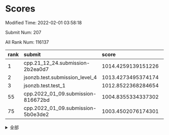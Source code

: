 # Scores

Modified Time: 2022-02-01 03:58:18

Submit Num: 207

All Rank Num: 116137

| rank |               submit               |       score        |       sigma        | pk_num |
| :--- | :--------------------------------- | :----------------- | :----------------- | :----- |
| 1    | cpp.21_12_24.submission-2b2ea0d7   | 1014.4259139151226 | 0.8457071314778731 | 2248   |
| 2    | jsonzb.test.submission_level_4     | 1013.4273495374174 | 0.8257080471182408 | 2242   |
| 3    | jsonzb.test.test_1                 | 1012.8522368284654 | 0.8145994573436286 | 2240   |
| 55   | cpp.2022_01_09.submission-816672bd | 1004.8355334337302 | 0.7197682559405878 | 2250   |
| 75   | cpp.2022_01_09.submission-5b0e3de2 | 1003.4502076174301 | 0.7266549163052097 | 2242   |


<details>
<summary>全部</summary>

| rank |                 submit                 |       score        |       sigma        | pk_num |
| :--- | :------------------------------------- | :----------------- | :----------------- | :----- |
| 1    | cpp.21_12_24.submission-2b2ea0d7       | 1014.4259139151226 | 0.8457071314778731 | 2248   |
| 2    | jsonzb.test.submission_level_4         | 1013.4273495374174 | 0.8257080471182408 | 2242   |
| 3    | jsonzb.test.test_1                     | 1012.8522368284654 | 0.8145994573436286 | 2240   |
| 4    | gobigger.level_3.submission_level_3_25 | 1011.824620426013  | 0.790451497792375  | 2249   |
| 5    | gobigger.level_3.submission_level_3_15 | 1011.2081190147896 | 0.7698988677610045 | 2241   |
| 6    | gobigger.level_3.submission_level_3_14 | 1011.1688593860135 | 0.767963342410519  | 2245   |
| 7    | gobigger.level_3.submission_level_3_39 | 1011.1054862251416 | 0.7794577231065493 | 2242   |
| 8    | gobigger.level_3.submission_level_3_35 | 1011.0550841921262 | 0.7917054132817852 | 2242   |
| 9    | gobigger.level_3.submission_level_3_36 | 1010.8640108302981 | 0.7756634422611441 | 2241   |
| 10   | gobigger.level_3.submission_level_3_45 | 1010.8333522903278 | 0.7630891996427958 | 2247   |
| 11   | gobigger.level_3.submission_level_3_47 | 1010.5888723813575 | 0.755110986253782  | 2247   |
| 12   | gobigger.level_3.submission_level_3_42 | 1010.5790570116983 | 0.7455658456170787 | 2242   |
| 13   | gobigger.level_3.submission_level_3_0  | 1010.5646022042721 | 0.7616814924168177 | 2241   |
| 14   | gobigger.level_3.submission_level_3_9  | 1010.5592326189691 | 0.7663889981451232 | 2245   |
| 15   | gobigger.level_3.submission_level_3_16 | 1010.4156623485902 | 0.7733007304082119 | 2243   |
| 16   | gobigger.level_3.submission_level_3_18 | 1010.3961683127367 | 0.7438866263913901 | 2244   |
| 17   | gobigger.level_3.submission_level_3_30 | 1010.3206004934682 | 0.7618617905678992 | 2249   |
| 18   | gobigger.level_3.submission_level_3_40 | 1010.2824553817885 | 0.7612346061614731 | 2244   |
| 19   | gobigger.level_3.submission_level_3_8  | 1010.2698426637256 | 0.7726288024218183 | 2243   |
| 20   | gobigger.level_3.submission_level_3_6  | 1010.2641837471159 | 0.7708861628259339 | 2238   |
| 21   | gobigger.level_3.submission_level_3_38 | 1010.2477015187679 | 0.7777618659942167 | 2248   |
| 22   | gobigger.level_3.submission_level_3_27 | 1010.215470675515  | 0.7593532628155429 | 2246   |
| 23   | gobigger.level_3.submission_level_3_26 | 1010.101146255967  | 0.7529467525603017 | 2245   |
| 24   | gobigger.level_3.submission_level_3_31 | 1010.0693482721704 | 0.7781458746067407 | 2247   |
| 25   | gobigger.level_3.submission_level_3_20 | 1010.049502895625  | 0.7719821328812573 | 2244   |
| 26   | gobigger.level_3.submission_level_3_13 | 1010.0192043497129 | 0.772288014228664  | 2244   |
| 27   | gobigger.level_3.submission_level_3_34 | 1010.0082018152879 | 0.7473936846755641 | 2243   |
| 28   | gobigger.level_3.submission_level_3_48 | 1009.9185928422303 | 0.7473766876789032 | 2243   |
| 29   | gobigger.level_3.submission_level_3_49 | 1009.9117033565345 | 0.7676381522580847 | 2248   |
| 30   | gobigger.level_3.submission_level_3_7  | 1009.8947537769945 | 0.7585399301692957 | 2245   |
| 31   | gobigger.level_3.submission_level_3_5  | 1009.83549652252   | 0.7617744428479446 | 2242   |
| 32   | gobigger.level_3.submission_level_3_23 | 1009.7937916351879 | 0.7704164814870391 | 2240   |
| 33   | gobigger.level_3.submission_level_3_11 | 1009.7737140711092 | 0.762124050417681  | 2244   |
| 34   | gobigger.level_3.submission_level_3_12 | 1009.7022144079878 | 0.7506661668376262 | 2244   |
| 35   | gobigger.level_3.submission_level_3_3  | 1009.6865197998193 | 0.7608562847120591 | 2241   |
| 36   | gobigger.level_3.submission_level_3_4  | 1009.6732678379533 | 0.7594469885008724 | 2245   |
| 37   | gobigger.level_3.submission_level_3_19 | 1009.6565978400462 | 0.7647660243466775 | 2241   |
| 38   | gobigger.level_3.submission_level_3_33 | 1009.565970813608  | 0.7573924026500787 | 2249   |
| 39   | gobigger.level_3.submission_level_3_10 | 1009.5214281789538 | 0.7623843173304988 | 2242   |
| 40   | gobigger.level_3.submission_level_3_24 | 1009.5185806320935 | 0.7504351249749361 | 2243   |
| 41   | gobigger.level_3.submission_level_3_2  | 1009.4997611824406 | 0.7365643616255183 | 2241   |
| 42   | gobigger.level_3.submission_level_3_43 | 1009.4752223488864 | 0.7606914070743253 | 2241   |
| 43   | gobigger.level_3.submission_level_3_29 | 1009.4133180985995 | 0.7587178665704757 | 2242   |
| 44   | gobigger.level_3.submission_level_3_22 | 1009.3181593803552 | 0.7505626928664276 | 2245   |
| 45   | gobigger.level_3.submission_level_3_32 | 1009.0644295145717 | 0.7582511760345868 | 2245   |
| 46   | gobigger.level_3.submission_level_3_21 | 1009.0027467813103 | 0.7570955571050704 | 2244   |
| 47   | gobigger.level_3.submission_level_3_44 | 1008.9664650709271 | 0.7595412178064039 | 2244   |
| 48   | gobigger.level_3.submission_level_3_1  | 1008.9441018627026 | 0.7542412330790597 | 2247   |
| 49   | gobigger.level_3.submission_level_3_28 | 1008.7195616996706 | 0.7356557544548324 | 2247   |
| 50   | gobigger.level_3.submission_level_3_37 | 1008.672693472225  | 0.7438693196335485 | 2246   |
| 51   | gobigger.level_3.submission_level_3_41 | 1008.4889839830571 | 0.741770518815663  | 2244   |
| 52   | gobigger.level_3.submission_level_3_46 | 1008.2790319757752 | 0.7338461198075779 | 2246   |
| 53   | gobigger.level_3.submission_level_3_17 | 1007.9899369616338 | 0.744754681106019  | 2245   |
| 54   | gobigger.level_1.submission_level_1_22 | 1004.8617750256342 | 0.718262993393885  | 2246   |
| 55   | cpp.2022_01_09.submission-816672bd     | 1004.8355334337302 | 0.7197682559405878 | 2250   |
| 56   | gobigger.level_1.submission_level_1_32 | 1004.6150214335338 | 0.7259814156172447 | 2242   |
| 57   | gobigger.level_1.submission_level_1_17 | 1004.5096353482793 | 0.7224261804132807 | 2240   |
| 58   | gobigger.level_1.submission_level_1_48 | 1004.1040389218791 | 0.7188676415412983 | 2242   |
| 59   | gobigger.level_1.submission_level_1_21 | 1004.0795893887422 | 0.722260439049157  | 2243   |
| 60   | gobigger.level_1.submission_level_1_47 | 1004.0207526946526 | 0.7317786123935341 | 2247   |
| 61   | gobigger.level_1.submission_level_1_43 | 1004.0071485271945 | 0.7247116137577937 | 2241   |
| 62   | gobigger.level_1.submission_level_1_30 | 1003.987234163394  | 0.7424734588903837 | 2240   |
| 63   | gobigger.level_1.submission_level_1_29 | 1003.9475562780832 | 0.7284106425462774 | 2249   |
| 64   | gobigger.level_1.submission_level_1_46 | 1003.8902857280832 | 0.7177995400300636 | 2246   |
| 65   | gobigger.level_1.submission_level_1_41 | 1003.8693825705514 | 0.7329833063705287 | 2246   |
| 66   | gobigger.level_1.submission_level_1_26 | 1003.8514860767356 | 0.7214700224918579 | 2242   |
| 67   | gobigger.level_1.submission_level_1_39 | 1003.7975135499748 | 0.7292489393671494 | 2241   |
| 68   | gobigger.level_1.submission_level_1_19 | 1003.7915037124835 | 0.719145736105938  | 2241   |
| 69   | gobigger.level_1.submission_level_1_8  | 1003.7520674882161 | 0.7115320242842105 | 2244   |
| 70   | gobigger.level_1.submission_level_1_33 | 1003.6500011462996 | 0.7105621342738927 | 2245   |
| 71   | gobigger.level_1.submission_level_1_4  | 1003.5958781204101 | 0.7246675672946427 | 2243   |
| 72   | gobigger.level_1.submission_level_1_1  | 1003.5761762333583 | 0.7229360638307396 | 2248   |
| 73   | gobigger.level_1.submission_level_1_42 | 1003.5520416680149 | 0.7245965718825796 | 2245   |
| 74   | gobigger.level_1.submission_level_1_5  | 1003.4594862000308 | 0.7103937959501675 | 2247   |
| 75   | cpp.2022_01_09.submission-5b0e3de2     | 1003.4502076174301 | 0.7266549163052097 | 2242   |
| 76   | gobigger.level_1.submission_level_1_49 | 1003.3775176108381 | 0.7101169572609013 | 2245   |
| 77   | gobigger.level_1.submission_level_1_10 | 1003.35200881291   | 0.7189196909919898 | 2245   |
| 78   | gobigger.level_1.submission_level_1_31 | 1003.347308232563  | 0.7113129132308423 | 2245   |
| 79   | gobigger.level_1.submission_level_1_34 | 1003.3237902468103 | 0.7111268856676755 | 2242   |
| 80   | gobigger.level_1.submission_level_1_40 | 1003.3179975164414 | 0.7211026648883556 | 2241   |
| 81   | gobigger.level_1.submission_level_1_25 | 1003.2511878828777 | 0.7205891278197258 | 2242   |
| 82   | gobigger.level_1.submission_level_1_15 | 1003.2478750949492 | 0.7166301926142753 | 2244   |
| 83   | gobigger.level_1.submission_level_1_44 | 1003.2447250828424 | 0.7135460184441527 | 2245   |
| 84   | gobigger.level_1.submission_level_1_27 | 1003.2152924610966 | 0.7248458575613205 | 2247   |
| 85   | gobigger.level_1.submission_level_1_6  | 1003.1953292090972 | 0.7048769281922515 | 2240   |
| 86   | gobigger.level_1.submission_level_1_12 | 1003.1865356102821 | 0.7258771748276907 | 2242   |
| 87   | gobigger.level_1.submission_level_1_23 | 1003.1238544771098 | 0.710606881979771  | 2240   |
| 88   | gobigger.level_1.submission_level_1_3  | 1003.1055218108498 | 0.7180832049501993 | 2244   |
| 89   | gobigger.level_1.submission_level_1_14 | 1003.1013707931003 | 0.7165328499002989 | 2242   |
| 90   | gobigger.level_1.submission_level_1_37 | 1002.9729184694612 | 0.7142390198168138 | 2246   |
| 91   | gobigger.level_1.submission_level_1_18 | 1002.8601369670264 | 0.7106856510780042 | 2241   |
| 92   | gobigger.level_1.submission_level_1_13 | 1002.8148746728091 | 0.7220968076410081 | 2247   |
| 93   | gobigger.level_1.submission_level_1_9  | 1002.6677345916748 | 0.7101270870310976 | 2244   |
| 94   | gobigger.level_1.submission_level_1_20 | 1002.6478558188653 | 0.7143213202064488 | 2245   |
| 95   | gobigger.level_1.submission_level_1_2  | 1002.6466359302749 | 0.7071170193530437 | 2244   |
| 96   | gobigger.level_1.submission_level_1_24 | 1002.5603217860222 | 0.7184975311480415 | 2247   |
| 97   | gobigger.level_1.submission_level_1_16 | 1002.4802091797045 | 0.7238097711073329 | 2247   |
| 98   | gobigger.level_1.submission_level_1_7  | 1002.4313315831959 | 0.7066352666131157 | 2245   |
| 99   | gobigger.level_1.submission_level_1_35 | 1002.3781827615843 | 0.7067648633045223 | 2243   |
| 100  | gobigger.level_1.submission_level_1_45 | 1002.2532649552394 | 0.7145939802140601 | 2243   |
| 101  | gobigger.level_1.submission_level_1_11 | 1002.2411295617189 | 0.7032376243340224 | 2245   |
| 102  | gobigger.level_1.submission_level_1_38 | 1002.2019988972343 | 0.7173281024959783 | 2245   |
| 103  | gobigger.level_1.submission_level_1_28 | 1001.9789827158229 | 0.7088253140074672 | 2245   |
| 104  | gobigger.level_1.submission_level_1_0  | 1001.956371724576  | 0.7058196270291553 | 2249   |
| 105  | gobigger.level_1.submission_level_1_36 | 1001.8087070837526 | 0.7136773282730743 | 2239   |
| 106  | gobigger.random.submission_random_45   | 997.2275215525772  | 0.7200959230629372 | 2247   |
| 107  | gobigger.random.submission_random_38   | 997.0468343834387  | 0.7121250812001897 | 2249   |
| 108  | gobigger.random.submission_random_37   | 997.0036959920602  | 0.7120834950852148 | 2245   |
| 109  | gobigger.random.submission_random_3    | 996.7940791053783  | 0.7054824620368817 | 2244   |
| 110  | gobigger.random.submission_random_48   | 996.6330211858125  | 0.7086419490959862 | 2248   |
| 111  | gobigger.random.submission_random_17   | 996.6248073000903  | 0.7035894696725071 | 2245   |
| 112  | gobigger.random.submission_random_36   | 996.5345057268626  | 0.7033646161466168 | 2241   |
| 113  | gobigger.random.submission_random_43   | 996.5073683593016  | 0.7049978880749495 | 2247   |
| 114  | gobigger.random.submission_random_20   | 996.4608484572126  | 0.7003865728407923 | 2245   |
| 115  | gobigger.random.submission_random_16   | 996.4492145748535  | 0.7064556178020344 | 2244   |
| 116  | gobigger.random.submission_random_24   | 996.3789500572266  | 0.714330028218269  | 2249   |
| 117  | gobigger.random.submission_random_32   | 996.3224150694597  | 0.7109743390570917 | 2247   |
| 118  | gobigger.random.submission_random_21   | 996.2876696887554  | 0.7093920773349112 | 2251   |
| 119  | gobigger.random.submission_random_5    | 996.2774471256537  | 0.7136487507379329 | 2240   |
| 120  | gobigger.random.submission_random_23   | 996.235734068169   | 0.7036872905925613 | 2243   |
| 121  | gobigger.random.submission_random_12   | 996.2225335966407  | 0.7193529509987354 | 2242   |
| 122  | gobigger.random.submission_random_22   | 996.1956962227929  | 0.7065622263107717 | 2245   |
| 123  | gobigger.random.submission_random_19   | 996.1328766423364  | 0.7060099679261289 | 2243   |
| 124  | gobigger.random.submission_random_46   | 996.0994464087556  | 0.7148711058153652 | 2242   |
| 125  | gobigger.random.submission_random_26   | 996.0720068189956  | 0.7029159018779723 | 2247   |
| 126  | gobigger.random.submission_random_8    | 996.0006981638276  | 0.7009456804806691 | 2241   |
| 127  | gobigger.random.submission_random_28   | 995.9853042709736  | 0.7174253497734142 | 2239   |
| 128  | gobigger.random.submission_random_1    | 995.8398099758508  | 0.7076130955411704 | 2241   |
| 129  | gobigger.random.submission_random_35   | 995.8397029673338  | 0.7032604725788947 | 2251   |
| 130  | gobigger.random.submission_random_47   | 995.7476839035027  | 0.7173038464230002 | 2239   |
| 131  | gobigger.random.submission_random_29   | 995.7104380312936  | 0.7021610469443135 | 2244   |
| 132  | gobigger.random.submission_random_14   | 995.693560258315   | 0.7129229940347153 | 2245   |
| 133  | gobigger.random.submission_random_40   | 995.6581674158789  | 0.7233929567659425 | 2247   |
| 134  | gobigger.random.submission_random_9    | 995.5989334740829  | 0.6985147686086897 | 2243   |
| 135  | gobigger.random.submission_random_11   | 995.569061004092   | 0.7047123389923384 | 2246   |
| 136  | gobigger.random.submission_random_49   | 995.5404735105636  | 0.7069861266798716 | 2248   |
| 137  | gobigger.random.submission_random_15   | 995.5267717887267  | 0.70761530833378   | 2242   |
| 138  | gobigger.random.submission_random_34   | 995.4872364393094  | 0.7158469144659427 | 2247   |
| 139  | gobigger.random.submission_random_41   | 995.4478920759523  | 0.7120048669516356 | 2245   |
| 140  | gobigger.random.submission_random_33   | 995.2953831037652  | 0.7041747820687764 | 2245   |
| 141  | gobigger.random.submission_random_25   | 995.2865335013297  | 0.7117764519894012 | 2241   |
| 142  | gobigger.random.submission_random_31   | 995.2707390164037  | 0.7118618255879203 | 2242   |
| 143  | gobigger.random.submission_random_39   | 995.2359943325717  | 0.7091052869893784 | 2243   |
| 144  | gobigger.random.submission_random_13   | 995.2129827211638  | 0.7062149270335097 | 2239   |
| 145  | gobigger.random.submission_random_27   | 995.199441412781   | 0.7123997919219318 | 2244   |
| 146  | gobigger.random.submission_random_4    | 995.141885896794   | 0.7130494177716914 | 2242   |
| 147  | gobigger.random.submission_random_0    | 995.0793670673974  | 0.7066890540793873 | 2245   |
| 148  | gobigger.random.submission_random_2    | 995.049297829719   | 0.7190203383549685 | 2237   |
| 149  | gobigger.random.submission_random_6    | 995.0173808879053  | 0.7118920925580126 | 2248   |
| 150  | gobigger.random.submission_random_7    | 995.0022053906755  | 0.7123383764746027 | 2241   |
| 151  | gobigger.random.submission_random_18   | 994.9759735667773  | 0.7055826103767024 | 2248   |
| 152  | gobigger.random.submission_random_42   | 994.8198757866041  | 0.7245423629461116 | 2244   |
| 153  | gobigger.random.submission_random_30   | 994.7485646350099  | 0.7264687493171057 | 2244   |
| 154  | gobigger.random.submission_random_10   | 994.5716227263845  | 0.7209252829071809 | 2247   |
| 155  | gobigger.random.submission_random_44   | 994.529250114754   | 0.7187652295547167 | 2242   |
| 156  | gobigger.level_2.submission_level_2_43 | 994.1656085753066  | 0.7374007158830339 | 2247   |
| 157  | gobigger.level_2.submission_level_2_9  | 993.6137867208321  | 0.7392188919871098 | 2244   |
| 158  | gobigger.level_2.submission_level_2_27 | 993.5752240796222  | 0.7296835199259313 | 2242   |
| 159  | gobigger.level_2.submission_level_2_47 | 993.5334333843018  | 0.7390240828173601 | 2244   |
| 160  | gobigger.level_2.submission_level_2_14 | 993.4987260258537  | 0.731295213052612  | 2243   |
| 161  | gobigger.level_2.submission_level_2_31 | 993.1930012182457  | 0.7384426370802266 | 2241   |
| 162  | gobigger.level_2.submission_level_2_11 | 993.1045868795621  | 0.7343245794638986 | 2245   |
| 163  | gobigger.level_2.submission_level_2_18 | 993.0368488692866  | 0.7649207090514069 | 2248   |
| 164  | gobigger.level_2.submission_level_2_25 | 992.7917982638374  | 0.7279183345346594 | 2245   |
| 165  | gobigger.level_2.submission_level_2_34 | 992.7681398424002  | 0.7355178882493454 | 2243   |
| 166  | gobigger.level_2.submission_level_2_48 | 992.5909401438805  | 0.7271333779005353 | 2248   |
| 167  | gobigger.level_2.submission_level_2_5  | 992.5798680582756  | 0.7381419081108976 | 2242   |
| 168  | gobigger.level_2.submission_level_2_45 | 992.5166913946255  | 0.7464338761576749 | 2247   |
| 169  | gobigger.level_2.submission_level_2_42 | 992.5149623149551  | 0.743615075754831  | 2241   |
| 170  | gobigger.level_2.submission_level_2_6  | 992.502132238783   | 0.7414901891552412 | 2247   |
| 171  | gobigger.level_2.submission_level_2_1  | 992.4864500570922  | 0.7305542745053654 | 2247   |
| 172  | gobigger.level_2.submission_level_2_33 | 992.4433113425197  | 0.7349152853005803 | 2247   |
| 173  | gobigger.level_2.submission_level_2_49 | 992.4386952502845  | 0.7267356655746386 | 2253   |
| 174  | gobigger.level_2.submission_level_2_21 | 992.4372743971583  | 0.7561071331832713 | 2246   |
| 175  | gobigger.level_2.submission_level_2_26 | 992.4240019959593  | 0.7257241399219129 | 2246   |
| 176  | gobigger.level_2.submission_level_2_22 | 992.3700528636699  | 0.7341228468261948 | 2246   |
| 177  | gobigger.level_2.submission_level_2_37 | 992.366387967999   | 0.7410806664451766 | 2242   |
| 178  | gobigger.level_2.submission_level_2_15 | 992.3508583352102  | 0.722490505671001  | 2245   |
| 179  | gobigger.level_2.submission_level_2_36 | 992.3360934204676  | 0.7541073044373329 | 2242   |
| 180  | gobigger.level_2.submission_level_2_39 | 992.2383308242399  | 0.738592993769151  | 2245   |
| 181  | gobigger.level_2.submission_level_2_38 | 992.1224113015194  | 0.7384274428684942 | 2242   |
| 182  | gobigger.level_2.submission_level_2_8  | 992.0957819880459  | 0.7243791399775318 | 2249   |
| 183  | gobigger.level_2.submission_level_2_19 | 992.0732711311828  | 0.7542579956106502 | 2242   |
| 184  | gobigger.level_2.submission_level_2_44 | 992.0607445186608  | 0.7277734156773801 | 2243   |
| 185  | gobigger.level_2.submission_level_2_12 | 992.0171136630609  | 0.7511468842242344 | 2251   |
| 186  | gobigger.level_2.submission_level_2_0  | 992.0093959428701  | 0.7433748375124364 | 2241   |
| 187  | gobigger.level_2.submission_level_2_46 | 991.9837758899354  | 0.7506758746313748 | 2244   |
| 188  | gobigger.level_2.submission_level_2_40 | 991.9111952896927  | 0.7653770831691479 | 2241   |
| 189  | gobigger.level_2.submission_level_2_23 | 991.8419234504341  | 0.7256455120496328 | 2244   |
| 190  | gobigger.level_2.submission_level_2_41 | 991.8373094469217  | 0.756414151033928  | 2241   |
| 191  | gobigger.level_2.submission_level_2_30 | 991.7989358522626  | 0.7494868541762131 | 2240   |
| 192  | gobigger.level_2.submission_level_2_24 | 991.6248316103018  | 0.7475504448396417 | 2244   |
| 193  | gobigger.level_2.submission_level_2_29 | 991.5589708071423  | 0.7439933443680872 | 2239   |
| 194  | gobigger.level_2.submission_level_2_35 | 991.4758537832289  | 0.7502291808770238 | 2246   |
| 195  | gobigger.level_2.submission_level_2_4  | 991.4562051359085  | 0.7412211169596469 | 2243   |
| 196  | gobigger.level_2.submission_level_2_10 | 991.3924875038925  | 0.7428203720154254 | 2245   |
| 197  | gobigger.level_2.submission_level_2_17 | 991.3570284003486  | 0.7536817229787228 | 2241   |
| 198  | gobigger.level_2.submission_level_2_13 | 991.270529384495   | 0.7499934819490306 | 2249   |
| 199  | gobigger.level_2.submission_level_2_28 | 991.1059430388452  | 0.7556175681949441 | 2245   |
| 200  | gobigger.level_2.submission_level_2_2  | 991.1046304006073  | 0.7445420568926295 | 2243   |
| 201  | gobigger.level_2.submission_level_2_16 | 991.0572893060441  | 0.7543444512826107 | 2246   |
| 202  | gobigger.level_2.submission_level_2_7  | 990.9986732015747  | 0.7410468127259711 | 2248   |
| 203  | gobigger.level_2.submission_level_2_32 | 990.8877556677746  | 0.7525843339912183 | 2247   |
| 204  | gobigger.level_2.submission_level_2_3  | 989.5582678226981  | 0.7569231328465159 | 2245   |
| 205  | gobigger.level_2.submission_level_2_20 | 988.8948752181213  | 0.7944741736115639 | 2243   |
| 206  | gobigger.none.submission_none_1        | 977.9129027623114  | 1.187280163621714  | 2240   |
| 207  | gobigger.none.submission_none_0        | 976.7434256822978  | 1.3339011431611298 | 2246   |

</details>